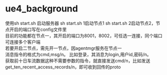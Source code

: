 # ue4_background
使用sh start.sh 启动服务器 sh start.sh 1启动节点1 sh start.sh 2启动节点2，节点开启的端口写在config文件里<br>
目前的功能都在节点一，其开启的端口为8001，8002，可任选一连接，同个端口可连接多个客户端<br>
若要开启二节点，需先开一节点，因agentmgr服务在节点一<br>
消息指令的格式为cmd,msg/n。 比如登录，其消息为login,用户id,密码/n。<br>
获取前十日车流数据这种不需要参数的指令，就直接发送cmd/n，比如发送get_ten_recent_access_records/n，即可收到回传的proto<br>
